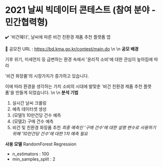 # 2021 날씨 빅데이터 콘테스트 (참여 분야 - 민간협력형)

✔️ '비건웨더', 날씨에 따른 비건 친환경 제품 추천 플랫폼 앱

🔗 공모전 URL : https://bd.kma.go.kr/contest/main.do
\n
\n
**공모 배경**

기후 위기, 미세먼지 등 급변하는 환경 속에서 '윤리적 소비'에 대한 관심이 높아짐에 따라

'비건 화장품'의 시장가치가 증가하고 있습니다.

이에 따라 환경을 생각하는 가치 소비의 시대에 발맞춘 '비건 친환경 제품 추천 플랫폼'을 만들게 되었습니다.
\n
\n
**분석 기법**
1. 실시간 날씨 크롤링
2. 예측 데이터셋 생성
3. (모델1) 10만건당 건수 예측
4. (모델2) 구매 건수 예측
5. 비건 및 친환경 화장품 추천
*최종 예측인 '구매 건수'에 대한 설명 변수로 사용하기 위해 '10만건당 건수'에 대한 1차 예측 필요*


**사용 모델**
RandomForest Regression
- n_estimators : 100
- min_samples_split : 2
